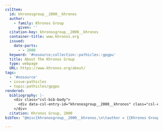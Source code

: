 ```yaml
---
cslItem:
  id: khronosgroup__2000__khronos
  author:
    - family: Khronos Group
      given: ''
  citation-key: khronosgroup__2000__khronos
  container-title: www.khronos.org
  issued:
    date-parts:
      - - 2000
  keyword: '#nosource;collection::pathicles::gpgpu'
  title: About The Khronos Group
  type: webpage
  URL: https://www.khronos.org/about/
tags:
  - '#nosource'
  - issue:pathicles
  - topic:pathicles/gpgpu
rendered:
  bibliography: |-
    <div class="csl-bib-body">
      <div data-csl-entry-id="khronosgroup__2000__khronos" class="csl-entry">Khronos Group 2000 <i>About The Khronos Group</i>, <i>www.khronos.org</i>. Available at: <a href='https://www.khronos.org/about/.'>https://www.khronos.org/about/.</a></div>
    </div>
  citation: Khronos Group, 2000
bibTex: "@misc{khronosgroup__2000__khronos,\n\tauthor = {{Khronos Group}},\n\tyear = {2000},\n\ttitle = {About {The} {Khronos} {Group}},\n\thowpublished = {https://www.khronos.org/about/},\n}\n\n"

---
```


